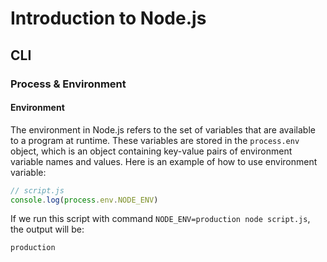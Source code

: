 # Introduction to Node.js
## CLI 
### Process & Environment 
#### Environment 
The environment in Node.js refers to the set of variables that are available to a program at runtime. These variables are stored in the `process.env` object, which is an object containing key-value pairs of environment variable names and values. 
Here is an example of how to use environment variable: 
```js
// script.js
console.log(process.env.NODE_ENV)
```
If we run this script with command `NODE_ENV=production node script.js`, the output will be: 
```
production
```
